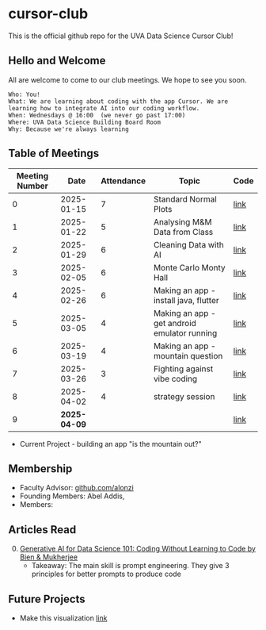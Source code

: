 # cursor-club
This is the official github repo for the UVA Data Science Cursor Club!

## Hello and Welcome
All are welcome to come to our club meetings. We hope to see you soon.

```
Who: You!
What: We are learning about coding with the app Cursor. We are learning how to integrate AI into our coding workflow.
When: Wednesdays @ 16:00  (we never go past 17:00)
Where: UVA Data Science Building Board Room
Why: Because we're always learning
```

## Table of Meetings
| Meeting Number | Date       | Attendance | Topic                         | Code              |
|----------------|------------|------------|-------------------------------|-------------------|
| 0              | 2025-01-15 | 7          | Standard Normal Plots         | [link](code/m000) |
| 1              | 2025-01-22 | 5          | Analysing M&M Data from Class | [link](code/m001) |
| 2              | 2025-01-29 | 6          | Cleaning Data with AI         | [link](code/m002) |
| 3              | 2025-02-05 | 6          | Monte Carlo Monty Hall        | [link](code/m003) |
| 4              | 2025-02-26 | 6          | Making an app - install java, flutter                 | [link](code/m004) |
| 5              | 2025-03-05 | 4          | Making an app - get android emulator running | [link](app/)    |
| 6              | 2025-03-19 | 4          | Making an app - mountain question            | [link](question_app/)|
| 7              | 2025-03-26 | 3          | Fighting against vibe coding                 | [link](question_app/)|
| 8              | 2025-04-02 | 4          | strategy session | [link](question_app/)|
| 9              | **2025-04-09** | | | [link](question_app/)|

* Current Project - building an app "is the mountain out?"

## Membership
* Faculty Advisor: [github.com/alonzi](https://www.github.com/alonzi)
* Founding Members: Abel Addis, 
* Members: 


## Articles Read
0. [Generative AI for Data Science 101: Coding Without Learning to Code by Bien & Mukherjee](https://www.tandfonline.com/doi/full/10.1080/26939169.2024.2432397)
   * Takeaway: The main skill is prompt engineering. They give 3 principles for better prompts to produce code

## Future Projects
* Make this visualization [link](https://www.nytimes.com/interactive/2025/01/30/science/mars-landing-trump.html?smid=nytcore-android-share)
